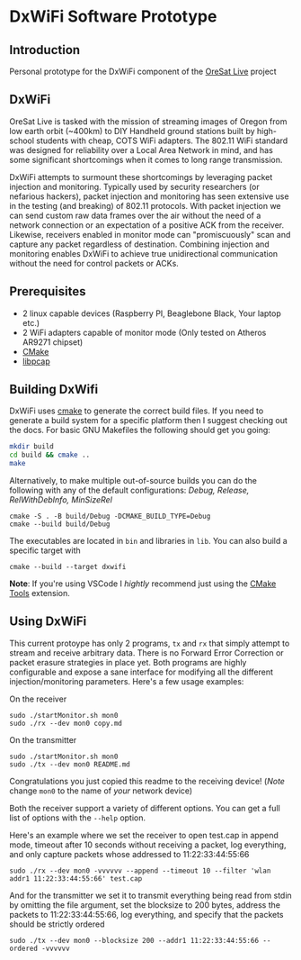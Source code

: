 # DxWiFi Software Prototype

## Introduction
 
Personal prototype for the DxWiFi component of the 
[OreSat Live](https://www.oresat.org/satellites/oresat) project

## DxWiFi

OreSat Live is tasked with the mission of streaming images of Oregon from
low earth orbit (~400km) to DIY Handheld ground stations built by high-school 
students with cheap, COTS WiFi adapters. The 802.11 WiFi standard was designed 
for reliability over a Local Area Network in mind, and has some significant 
shortcomings when it comes to long range transmission. 

DxWiFi attempts to surmount these shortcomings by leveraging packet injection 
and monitoring. Typically used by security researchers (or nefarious hackers), 
packet injection and monitoring has seen extensive use in the testing (and breaking)
of 802.11 protocols. With packet injection we can send custom raw data frames 
over the air without the need of a network connection or an expectation of a 
positive ACK from the receiver. Likewise, receivers enabled in monitor mode can
"promiscuously" scan and capture any packet regardless of destination. Combining 
injection and monitoring enables DxWiFi to achieve true unidirectional communication 
without the need for control packets or ACKs. 

## Prerequisites

- 2 linux capable devices (Raspberry PI, Beaglebone Black, Your laptop etc.)
- 2 WiFi adapters capable of monitor mode (Only tested on Atheros AR9271 chipset)
- [CMake](https://cmake.org/)
- [libpcap](https://www.tcpdump.org/)

## Building DxWifi

DxWiFi uses [cmake](https://cmake.org/) to generate the correct build files. If 
you need to generate a build system for a specific platform then I suggest 
checking out the docs. For basic GNU Makefiles the following should get you going:

```bash
mkdir build
cd build && cmake ..
make 
```

Alternatively, to make multiple out-of-source builds you can do the following 
with any of the default configurations: *Debug, Release, RelWithDebInfo, MinSizeRel*
```
cmake -S . -B build/Debug -DCMAKE_BUILD_TYPE=Debug
cmake --build build/Debug
```

The executables are located in `bin` and libraries in `lib`. You can also build a 
specific target with 

```
cmake --build --target dxwifi
```

**Note**: If you're using VSCode I *hightly* recommend just using the 
[CMake Tools](https://marketplace.visualstudio.com/items?itemName=ms-vscode.cmake-tools)
extension. 

## Using DxWiFi

This current protoype has only 2 programs, `tx` and `rx` that simply attempt to
stream and receive arbitrary data. There is no Forward Error Correction or 
packet erasure strategies in place yet. Both programs are highly configurable 
and expose a sane interface for modifying all the different injection/monitoring
parameters. Here's a few usage examples:


On the receiver
```
sudo ./startMonitor.sh mon0
sudo ./rx --dev mon0 copy.md
```

On the transmitter 
```
sudo ./startMonitor.sh mon0
sudo ./tx --dev mon0 README.md
```

Congratulations you just copied this readme to the receiving device! 
(*Note* change `mon0` to the name of *your* network device)

Both the receiver support a variety of different options. You can get a full list
of options with the `--help` option. 

Here's an example where we set the receiver to open test.cap in append mode, timeout
after 10 seconds without receiving a packet, log everything, and only capture packets whose addressed to 11:22:33:44:55:66
```
sudo ./rx --dev mon0 -vvvvvv --append --timeout 10 --filter 'wlan addr1 11:22:33:44:55:66' test.cap
```

And for the transmitter we set it to transmit everything being read from stdin by 
omitting the file argument, set the blocksize to 200 bytes, address the packets to 
11:22:33:44:55:66, log everything, and specify that the packets should be strictly ordered
```
sudo ./tx --dev mon0 --blocksize 200 --addr1 11:22:33:44:55:66 --ordered -vvvvvv
``` 
